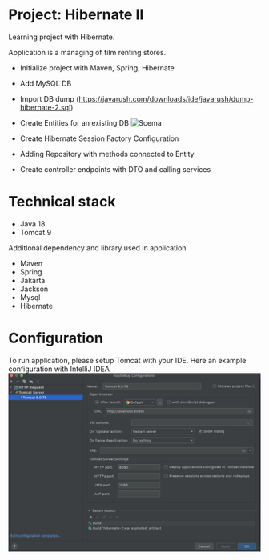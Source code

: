 # Project: Hibernate II

Learning project with Hibernate.

Application is a managing of film renting stores.

- Initialize project with Maven, Spring, Hibernate
- Add MySQL DB
- Import DB dump (https://javarush.com/downloads/ide/javarush/dump-hibernate-2.sql)
- Create Entities for an existing DB
![Scema](https://cdn.javarush.com/images/article/85a773a5-42a9-4cb9-b885-f05e859df442/1024.webp)

- Create Hibernate Session Factory Configuration
- Adding Repository with methods connected to Entity
- Create controller endpoints with DTO and calling services

# Technical stack

- Java 18
- Tomcat 9

Additional dependency and library used in application

- Maven
- Spring
- Jakarta
- Jackson
- Mysql
- Hibernate

#  Configuration

To run application, please setup Tomcat with your IDE.
Here an example configuration with IntelliJ IDEA 
![Project Configuration in IntelliJ IDEA](./screenshot/config.png)
